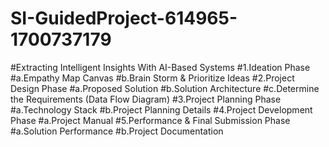 # SI-GuidedProject-614965-1700737179
#Extracting Intelligent Insights With AI-Based Systems
#1.Ideation Phase
#a.Empathy Map Canvas
#b.Brain Storm & Prioritize Ideas
#2.Project Design Phase
#a.Proposed Solution
#b.Solution Architecture
#c.Determine the Requirements (Data Flow Diagram)
#3.Project Planning Phase
#a.Technology Stack
#b.Project Planning Details
#4.Project Development Phase
#a.Project Manual
#5.Performance & Final Submission Phase
#a.Solution Performance
#b.Project Documentation
